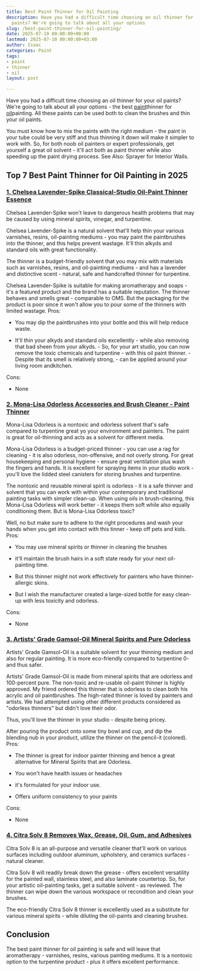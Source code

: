 ```yaml
---
title: Best Paint Thinner for Oil Painting
description: Have you had a difficult time choosing an oil thinner for your oil 
  paints? We're going to talk about all your options
slug: /best-paint-thinner-for-oil-painting/
date: 2025-07-10 00:00:00+00:00
lastmod: 2025-07-10 00:00:00+03:00
author: Isaac
categories: Paint
tags:
- paint
- thinner
- oil
layout: post

---
```

Have you had a difficult time choosing an oil thinner for your oil paints? We're going to talk about all your options - the best [paint](https://pestpolicy.com/best-oil-based-primer-for-cabinets/)thinner for [oil](https://pestpolicy.com/best-paint-brushes-for-oil-based-paint/)painting. All these paints can be used both to clean the brushes and thin your oil paints.

You must know how to mix the paints with the right medium - the paint in your tube could be very stiff and thus thinning it down will make it simpler to work with. So, for both noob oil painters or expert professionals, get yourself a great oil solvent - it'll act both as paint thinner while also speeding up the paint drying process. See Also: Sprayer for Interior Walls.

## Top 7 Best Paint Thinner for Oil Painting in 2025

###  [1. Chelsea Lavender-Spike Classical-Studio Oil-Paint Thinner Essence](https://www.amazon.com/dp/B00N1EFQGK/?tag=p-policy-20)

Chelsea Lavender-Spike won't leave to dangerous health problems that may be caused by using mineral spirits, vinegar, and turpentine.

Chelsea Lavender-Spike is a natural solvent that'll help thin your various varnishes, resins, oil-painting mediums - you may paint the paintbrushes into the thinner, and this helps prevent wastage. It'll thin alkyds and standard oils with great functionality.

The thinner is a budget-friendly solvent that you may mix with materials such as varnishes, resins, and oil-painting mediums - and has a lavender and distinctive scent - natural, safe and handcrafted thinner for turpentine.

Chelsea Lavender-Spike is suitable for making aromatherapy and soaps - it's a featured product and the brand has a suitable reputation. The thinner behaves and smells great - comparable to OMS. But the packaging for the product is poor since it won't allow you to pour some of the thinners with limited wastage.
Pros:

- You may dip the paintbrushes into your bottle and this will help reduce waste.

- It'll thin your alkyds and standard oils excellently - while also removing that bad sheen from your alkyds. - So, for your art studio, you can now remove the toxic chemicals and turpentine - with this oil paint thinner. - Despite that its smell is relatively strong, - can be applied around your living room andkitchen.

Cons:

- None

###  [2. Mona-Lisa Odorless Accessories and Brush Cleaner - Paint Thinner](https://www.amazon.com/dp/B002646NBS/?tag=p-policy-20)

Mona-Lisa Odorless is a nontoxic and odorless solvent that's safe compared to turpentine great yo your environment and painters. The paint is great for oil-thinning and acts as a solvent for different media.

Mona-Lisa Odorless is a budget-priced thinner - you can use a rag for cleaning - it is also odorless, non-offensive, and not overly strong. For great housekeeping and personal hygiene - ensure great ventilation plus wash the fingers and hands. It is excellent for spraying items in your studio work - you'll love the lidded steel canisters for storing brushes and turpentine.

The nontoxic and reusable mineral spirit is odorless - it is a safe thinner and solvent that you can work with within your contemporary and traditional painting tasks with simpler clean-up. When using oils in brush-cleaning, this Mona-Lisa Odorless will work better - it keeps them soft while also equally conditioning them. But is Mona-Lisa Odorless toxic?

Well, no but make sure to adhere to the right procedures and wash your hands when you get into contact with this tinner - keep off pets and kids.
Pros:

- You may use mineral spirits or thinner in cleaning the brushes

- it'll maintain the brush hairs in a soft state ready for your next oil-painting time.

- But this thinner might not work effectively for painters who have thinner-allergic skins.

- But I wish the manufacturer created a large-sized bottle for easy clean-up with less toxicity and odorless.

Cons:

- None

###  [3. Artists' Grade Gamsol-Oil Mineral Spirits and Pure Odorless](https://www.amazon.com/dp/B0006IKCHW/?tag=p-policy-20)

Artists' Grade Gamsol-Oil is a suitable solvent for your thinning medium and also for regular painting. It is more eco-friendly compared to turpentine 0- and thus safer.

Artists' Grade Gamsol-Oil is made from mineral spirits that are odorless and 100-percent pure. The non-toxic and re-usable oil-paint thinner is highly approved. My friend ordered this thinner that is odorless to clean both his acrylic and oil paintbrushes. The high-rated thinner is loved by painters and artists. We had attempted using other different products considered as "odorless thinners" but didn't love their odor.

Thus, you'll love the thinner in your studio - despite being pricey.

After pouring the product onto some tiny bowl and cup, and dip the blending nub in your product, utilize the thinner on the pencil-it (colored).
Pros:

- The thinner is great for indoor painter thinning and hence a great alternative for Mineral Spirits that are Odorless.

- You won't have health issues or headaches

- it's formulated for your indoor use.

- Offers uniform consistency to your paints

Cons:

- None

###  [4. Citra Solv 8 Removes Wax, Grease, Oil, Gum, and Adhesives](https://www.amazon.com/dp/B00MC6E1AA/?tag=p-policy-20)

Citra Solv 8 is an all-purpose and versatile cleaner that'll work on various surfaces including outdoor aluminum, upholstery, and ceramics surfaces - natural cleaner.

Citra Solv 8 will readily break down the grease - offers excellent versatility for the painted wall, stainless steel, and also laminate countertop. So, for your artistic oil-painting tasks, get a suitable solvent - as reviewed. The thinner can wipe down the various workspace or recondition and clean your brushes.

The eco-friendly Citra Solv 8 thinner is excellently used as a substitute for various mineral spirits - while diluting the oil-paints and cleaning brushes.

##  Conclusion

The best paint thinner for oil painting is safe and will leave that aromatherapy - varnishes, resins, various painting mediums. It is a nontoxic option to the turpentine product - plus it offers excellent performance.
